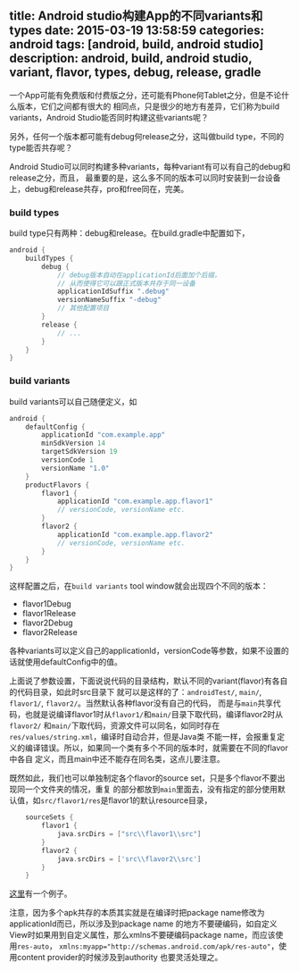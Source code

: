 ﻿title: Android studio构建App的不同variants和types
date: 2015-03-19 13:58:59
categories: android
tags: [android, build, android studio]
description: android, build, android studio, variant, flavor, types, debug, release, gradle
---

一个App可能有免费版和付费版之分，还可能有Phone何Tablet之分，但是不论什么版本，它们之间都有很大的
相同点，只是很少的地方有差异，它们称为build variants，Android Studio能否同时构建这些variants呢？

另外，任何一个版本都可能有debug何release之分，这叫做build type，不同的type能否共存呢？

<!-- more -->

Android Studio可以同时构建多种variants，每种variant有可以有自己的debug和release之分，而且，
最重要的是，这么多不同的版本可以同时安装到一台设备上，debug和release共存，pro和free同在，完美。

### build types

build type只有两种：debug和release。在build.gradle中配置如下，

```groovy
android {
    buildTypes {
        debug {
            // debug版本自动在applicationId后面加个后缀，
            // 从而使得它可以跟正式版本共存于同一设备
            applicationIdSuffix ".debug"
            versionNameSuffix "-debug"
            // 其他配置项目
        }
        release {
            // ...
        }
    }
}
```

### build variants

build variants可以自己随便定义，如

```groovy build.gradle
android {
    defaultConfig {
        applicationId "com.example.app"
        minSdkVersion 14
        targetSdkVersion 19
        versionCode 1
        versionName "1.0"
    }
    productFlavors {
        flavor1 {
            applicationId "com.example.app.flavor1"
            // versionCode, versionName etc.
        }
        flavor2 {
            applicationId "com.example.app.flavor2"
            // versionCode, versionName etc.
        }
    }
}
```

这样配置之后，在`build variants` tool window就会出现四个不同的版本：

- flavor1Debug
- flavor1Release
- flavor2Debug
- flavor2Release

各种variants可以定义自己的applicationId，versionCode等参数，如果不设置的话就使用defaultConfig中的值。

上面说了参数设置，下面说说代码的目录结构，默认不同的variant(flavor)有各自的代码目录，如此时src目录下
就可以是这样的了：`androidTest/`, `main/`, `flavor1/`, `flavor2/`。当然默认各种flavor没有自己的代码，
而是与`main`共享代码，也就是说编译flavor1时从`flavor1/`和`main/`目录下取代码，编译flavor2时从`flavor2/`
和`main/`下取代码，资源文件可以同名，如同时存在`res/values/string.xml`，编译时自动合并，但是Java类
不能一样，会报重复定义的编译错误。所以，如果同一个类有多个不同的版本时，就需要在不同的flavor中各自
定义，而且main中还不能存在同名类，这点儿要注意。

既然如此，我们也可以单独制定各个flavor的source set，只是多个flavor不要出现同一个文件夹的情况，重复
的部分都放到`main`里面去，没有指定的部分使用默认值，如`src/flavor1/res`是flavor1的默认resource目录，

```groovy build.gradle
    sourceSets {
        flavor1 {
            java.srcDirs = ["src\\flavor1\\src"]
        }
        flavor2 {
            java.srcDirs = ['src\\flavor2\\src']
        }
    }
```

[这里][variants]有一个例子。

注意，因为多个apk共存的本质其实就是在编译时把package name修改为applicationId而已，所以涉及到package name
的地方不要硬编码，如自定义View时如果用到自定义属性，那么xmlns不要硬编码package name，而应该使用`res-auto`，
`xmlns:myapp="http://schemas.android.com/apk/res-auto"`，使用content provider的时候涉及到authority
也要灵活处理之。

[variants]:http://www.techotopia.com/index.php/An_Android_Studio_Gradle_Build_Variants_Example